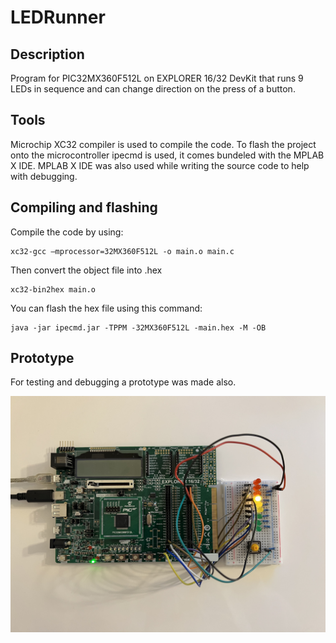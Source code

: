 # LEDRunner

## Description
Program for PIC32MX360F512L on EXPLORER 16/32 DevKit that runs 9 LEDs in sequence and can change direction on the press of a button.

## Tools
Microchip XC32 compiler is used to compile the code. To flash the project onto the microcontroller ipecmd is used, it comes bundeled with the MPLAB X IDE. MPLAB X IDE was also used while writing the source code to help with debugging.

## Compiling and flashing
Compile the code by using:
```
xc32-gcc –mprocessor=32MX360F512L -o main.o main.c
```
Then convert the object file into .hex
```
xc32-bin2hex main.o
```
You can flash the hex file using this command:
```
java -jar ipecmd.jar -TPPM -32MX360F512L -main.hex -M -OB
```

## Prototype
For testing and debugging a prototype was made also.

![Prototype](proto.jpeg)

